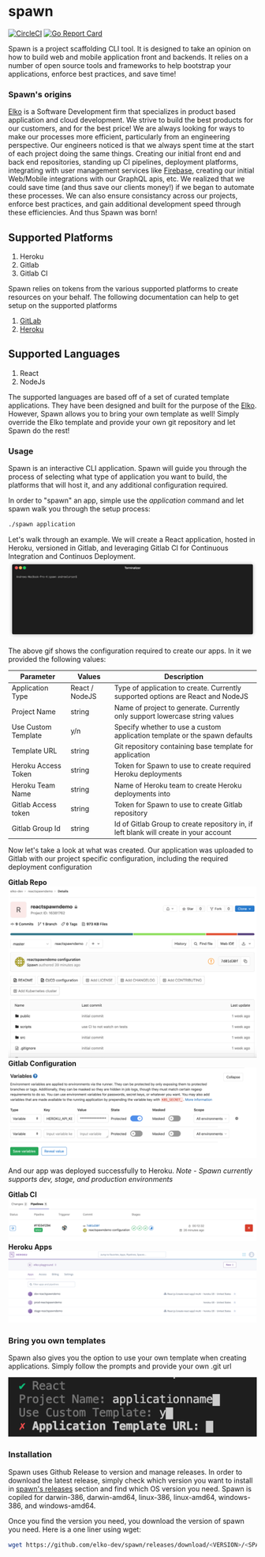 # spawn
[![CircleCI](https://circleci.com/gh/elko-dev/spawn.svg?style=svg)](https://circleci.com/gh/elko-dev/spawn) [![Go Report Card](https://goreportcard.com/badge/github.com/elko-dev/spawn)](https://goreportcard.com/report/github.com/elko-dev/spawn)

Spawn is a project scaffolding CLI tool. It is designed to take an opinion on how to build web and mobile application front and backends.  It relies on a number of open source tools and frameworks to help bootstrap your applications, enforce best practices, and save time! 

### Spawn's origins
[Elko](https://elko.dev) is a Software Development firm that specializes in product based application and cloud development.  We strive to build the best products for our customers, and for the best price!  We are always looking for ways to make our processes more efficient, particularly from an engineering perspective.  Our engineers noticed is that we always spent time at the start of each project doing the same things.  Creating our initial front end and back end repositories, standing up CI pipelines, deployment platforms, integrating with user management services like [Firebase](https://firebase.com/), creating our initial Web/Mobile integrations with our GraphQL apis, etc.  We realized that we could save time (and thus save our clients money!) if we began to automate these processes. We can also ensure consistancy across our projects, enforce best practices, and gain additional development speed through these efficiencies. And thus Spawn was born!

## Supported Platforms
1. Heroku
2. Gitlab
3. Gitlab CI

Spawn relies on tokens from the various supported platforms to create resources on your behalf.  The following documentation can help to get setup on the supported platforms
1. [GitLab](https://docs.gitlab.com/ee/user/profile/personal_access_tokens.html)
2. [Heroku](https://help.heroku.com/PBGP6IDE/how-should-i-generate-an-api-key-that-allows-me-to-use-the-heroku-platform-api)

## Supported Languages
1. React
2. NodeJs

The supported languages are based off of a set of curated template applications.  They have been designed and built for the purpose of the [Elko](elko.dev).  However, Spawn allows you to bring your own template as well!  Simply override the Elko template and provide your own git repository and let Spawn do the rest!

### Usage
Spawn is an interactive CLI application.  Spawn will guide you through the process of selecting what type of application you want to build, the platforms that will host it, and any additional configuration required.

In order to "spawn" an app, simple use the *application* command and let spawn walk you through the setup process:
``` bash
./spawn application
```

Let's walk through an example.  We will create a React application, hosted in Heroku, versioned in Gitlab, and leveraging Gitlab CI for Continuous Integration and Continuos Deployment.
![](docs/assets/spawn-demo.gif)

The above gif shows the configuration required to create our apps.  In it we provided the following values:

| Parameter           | Values         | Description                                                                           |
|---------------------|----------------|---------------------------------------------------------------------------------------|
| Application Type    | React / NodeJS | Type of application to create.  Currently supported options are React and NodeJS      |
| Project Name        | string         | Name of project to generate.  Currently only support lowercase string values          |
| Use Custom Template | y/n            | Specify whether to use a custom application template or the spawn defaults            |
| Template URL        | string         | Git repository containing base template for application                               |
| Heroku Access Token | string         | Token for Spawn to use to create required Heroku deployments                          |
| Heroku Team Name    | string         | Name of Heroku team to create Heroku deployments into                                 |
| Gitlab Access token | string         | Token for Spawn to use to create Gitlab repository                                    |
| Gitlab Group Id     | string         | Id of Gitlab Group to create repository in, if left blank will create in your account |

Now let's take a look at what was created. Our application was uploaded to Gitlab with our project specific configuration, including the required deployment configuration

**Gitlab Repo**
![](docs/assets/gitlab_repo.png)
**Gitlab Configuration**
![](docs/assets/gitlab_configuration.png)

And our app was deployed successfully to Heroku.  *Note - Spawn currently supports dev, stage, and production environments*

**Gitlab CI**
![](docs/assets/gitlab_ci.png)
**Heroku Apps**
![](docs/assets/heroku_apps.png)

### Bring you own templates

Spawn also gives you the option to use your own template when creating applications.  Simply follow the prompts and provide your own .git url

![](docs/assets/custom_template.png)

### Installation
Spawn uses Github Release to version and manage releases.  In order to download the latest release, simply check which version you want to install in [spawn's releases](https://github.com/elko-dev/spawn/releases) section and find which OS version you need.  Spawn is copiled for darwin-386, darwin-amd64, linux-386, linux-amd64, windows-386, and windows-amd64.

Once you find the version you need, you download the version of spawn you need.  Here is a one liner using wget:

```bash
wget https://github.com/elko-dev/spawn/releases/download/<VERSION>/<SPAWN_OS_NAME> -O spawn
```
